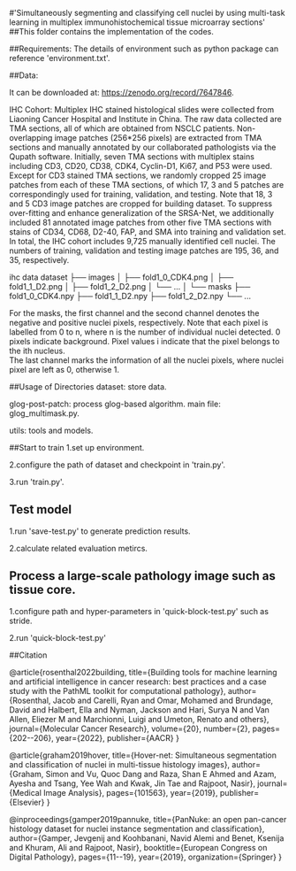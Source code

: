 #'Simultaneously segmenting and classifying cell nuclei by using multi-task learning in multiplex immunohistochemical tissue microarray sections'
##This folder contains the implementation of the codes.

##Requirements: 
The details of environment such as python package can reference 'environment.txt'.

##Data:

It can be downloaded at: https://zenodo.org/record/7647846.

IHC Cohort: Multiplex IHC stained histological slides were collected from Liaoning Cancer Hospital and Institute in China. The raw data collected are TMA sections, all of which are obtained from NSCLC patients. Non-overlapping image patches (256*256 pixels) are extracted from TMA sections and manually annotated by our collaborated pathologists via the Qupath software. Initially, seven TMA sections with multiplex stains including CD3, CD20, CD38, CDK4, Cyclin-D1, Ki67, and P53 were used. Except for CD3 stained TMA sections, we randomly cropped 25 image patches from each of these TMA sections, of which 17, 3 and 5 patches are correspondingly used for training, validation, and testing. Note that 18, 3 and 5 CD3 image patches are cropped for building dataset. To suppress over-fitting and enhance generalization of the SRSA-Net, we additionally included 81 annotated image patches from other five TMA sections with stains of CD34, CD68, D2-40, FAP, and SMA into training and validation set. In total, the IHC cohort includes 9,725 manually identified cell nuclei. The numbers of training, validation and testing image patches are 195, 36, and 35, respectively.


ihc data
  dataset
  ├── images
  │   ├── fold1_0_CDK4.png
  │   ├── fold1_1_D2.png
  │   ├── fold1_2_D2.png
  │   └── ...
  │
  └── masks
      ├── fold1_0_CDK4.npy
      ├── fold1_1_D2.npy
      ├── fold1_2_D2.npy
      └── ...

For the masks, the first channel and the second channel denotes the negative and positive
nuclei pixels, respectively. Note that each pixel is labelled from 0 to n, where n is the
number of individual nuclei detected. 0 pixels indicate background. Pixel values i indicate that the pixel belongs to the ith nucleus.  
The last channel marks the information of all the nuclei pixels, where nuclei pixel are left as 0, otherwise 1.

##Usage of Directories
dataset: store data.

glog-post-patch: process glog-based algorithm. main file: glog_multimask.py.

utils: tools and models.

##Start to train
1.set up environment.

2.configure the path of dataset and checkpoint in 'train.py'.

3.run 'train.py'.

## Test model
1.run 'save-test.py' to generate prediction results. 

2.calculate related evaluation metircs.

## Process a large-scale pathology image such as tissue core.
1.configure path and hyper-parameters in 'quick-block-test.py' such as stride.

2.run 'quick-block-test.py'

##Citation

@article{rosenthal2022building,
  title={Building tools for machine learning and artificial intelligence in cancer research: best practices and a case study with the PathML toolkit for computational pathology},
  author={Rosenthal, Jacob and Carelli, Ryan and Omar, Mohamed and Brundage, David and Halbert, Ella and Nyman, Jackson and Hari, Surya N and Van Allen, Eliezer M and Marchionni, Luigi and Umeton, Renato and others},
  journal={Molecular Cancer Research},
  volume={20},
  number={2},
  pages={202--206},
  year={2022},
  publisher={AACR}
}

@article{graham2019hover,
  title={Hover-net: Simultaneous segmentation and classification of nuclei in multi-tissue histology images},
  author={Graham, Simon and Vu, Quoc Dang and Raza, Shan E Ahmed and Azam, Ayesha and Tsang, Yee Wah and Kwak, Jin Tae and Rajpoot, Nasir},
  journal={Medical Image Analysis},
  pages={101563},
  year={2019},
  publisher={Elsevier}
}

@inproceedings{gamper2019pannuke,
  title={PanNuke: an open pan-cancer histology dataset for nuclei instance segmentation and classification},
  author={Gamper, Jevgenij and Koohbanani, Navid Alemi and Benet, Ksenija and Khuram, Ali and Rajpoot, Nasir},
  booktitle={European Congress on Digital Pathology},
  pages={11--19},
  year={2019},
  organization={Springer}
}